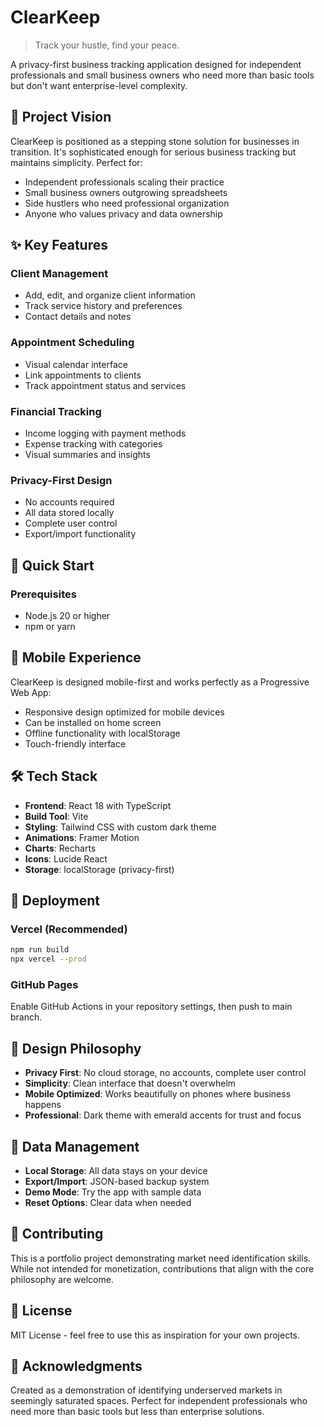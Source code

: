 # ClearKeep

> Track your hustle, find your peace.

A privacy-first business tracking application designed for independent professionals and small business owners who need more than basic tools but don't want enterprise-level complexity.

## 🎯 Project Vision

ClearKeep is positioned as a stepping stone solution for businesses in transition. It's sophisticated enough for serious business tracking but maintains simplicity. Perfect for:

- Independent professionals scaling their practice
- Small business owners outgrowing spreadsheets
- Side hustlers who need professional organization
- Anyone who values privacy and data ownership

## ✨ Key Features

### Client Management
- Add, edit, and organize client information
- Track service history and preferences
- Contact details and notes

### Appointment Scheduling
- Visual calendar interface
- Link appointments to clients
- Track appointment status and services

### Financial Tracking
- Income logging with payment methods
- Expense tracking with categories
- Visual summaries and insights

### Privacy-First Design
- No accounts required
- All data stored locally
- Complete user control
- Export/import functionality

## 🚀 Quick Start

### Prerequisites
- Node.js 20 or higher
- npm or yarn


## 📱 Mobile Experience

ClearKeep is designed mobile-first and works perfectly as a Progressive Web App:

- Responsive design optimized for mobile devices
- Can be installed on home screen
- Offline functionality with localStorage
- Touch-friendly interface

## 🛠️ Tech Stack

- **Frontend**: React 18 with TypeScript
- **Build Tool**: Vite
- **Styling**: Tailwind CSS with custom dark theme
- **Animations**: Framer Motion
- **Charts**: Recharts
- **Icons**: Lucide React
- **Storage**: localStorage (privacy-first)

## 🚀 Deployment

### Vercel (Recommended)
```bash
npm run build
npx vercel --prod
```

### GitHub Pages
Enable GitHub Actions in your repository settings, then push to main branch.


## 🎨 Design Philosophy

- **Privacy First**: No cloud storage, no accounts, complete user control
- **Simplicity**: Clean interface that doesn't overwhelm
- **Mobile Optimized**: Works beautifully on phones where business happens
- **Professional**: Dark theme with emerald accents for trust and focus

## 🔄 Data Management

- **Local Storage**: All data stays on your device
- **Export/Import**: JSON-based backup system
- **Demo Mode**: Try the app with sample data
- **Reset Options**: Clear data when needed

## 🤝 Contributing

This is a portfolio project demonstrating market need identification skills. While not intended for monetization, contributions that align with the core philosophy are welcome.

## 📝 License

MIT License - feel free to use this as inspiration for your own projects.

## 🙏 Acknowledgments

Created as a demonstration of identifying underserved markets in seemingly saturated spaces. Perfect for independent professionals who need more than basic tools but less than enterprise solutions.
